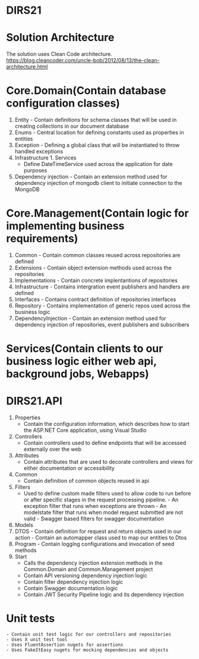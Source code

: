 # DIRS21

# Solution Architecture
The solution uses Clean Code architecture.
https://blog.cleancoder.com/uncle-bob/2012/08/13/the-clean-architecture.html


# Core.Domain(Contain database configuration classes)
  1. Entity
	- Contain definitions for schema classes that will be used in creating collections in our document database
  2. Enums
	- Central location for defining constants used as properties in entities
  3. Exception
	- Defining a global class that will be instantiated to throw handled exceptions
  4. Infrastructure
	1. Services
	  - Define DateTimeService used across the application for date purposes
  6. Dependency injection 
	- Contain an extension method  used for dependency injection of mongodb client to initiate connection to the MongoDB

# Core.Management(Contain logic for implementing business requirements)
  1. Common
	- Contain common classes reused across repositories are defined
  2. Extensions
	- Contain object extension methods used across the repositories
  3. Implementations
	- Contain concrete implentantions of repositories
  4. Infrastructure
	- Contains intergration event publishers and handlers are defined
  5. Interfaces
	- Contains contract definition of repositories interfaces
  6. Repository
	- Contains implementation of generic repos used across the business logic
  7. DependencyInjection
	- Contain an extension method  used for dependency injection of repositories, event publishers and subscribers
  
# Services(Contain clients to our business logic either web api, background jobs, Webapps)
  # DIRS21.API
   1. Properties
	    - Contain the configuration information, which describes how to start the ASP.NET Core application, using Visual Studio
   2. Controllers
	    - Contain controllers used to define endpoints that will be accessed externally over the web
   3. Attributes
      - Contain attributes that are used to decorate controllers and views for either documentation or accessibility
   4. Common
	    - Contain definition of common objects reused in api
   5. Filters
	   - Used to define custom made filters used to allow code to run before or after specific stages in the request processing pipeline.
	- An exception filter that runs when exceptions are thrown
	- An modelstate filter that runs when model request submitted are not valid
	- Swagger based filters for swagger documentation
   6. Models
   7. DTOS
	- Contain definition for request and return objects used in our action
	- Contain an automapper class used to map our entities to Dtos
   8. Program
	- Contain logging configurations and invocation of seed methods
  9. Start
	 - Calls the dependency injection extension methods in the Common.Domain and Common.Management project
	 - Contain API versioning dependency injection logic
	 - Contain filter dependency injection logic
	 - Contain Swagger documentation logic
	 - Contain JWT Security Pipeline logic and its dependency injection

# Unit tests
	- Contain unit test logic for our controllers and repositories
	- Uses X unit test tool
	- Uses FluentAssertion nugets for assertions
	- Uses FakeItEasy nugets for mocking dependencies and objects
